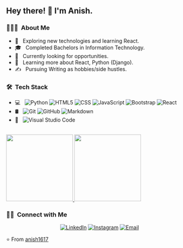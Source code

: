 

<h2> Hey there! 👋  I'm Anish.</h2>

<h3> 👨🏻‍💻 &nbsp;About Me </h3>

- 🤔 &nbsp; Exploring new technologies and learning React.
- 🎓 &nbsp; Completed Bachelors in Information Technology.
- 💼 &nbsp; Currently looking for opportunities.
- 🌱 &nbsp; Learning more about React, Python (Django).
- ✍️ &nbsp; Pursuing Writing as hobbies/side hustles.

<h3> 🛠 &nbsp;Tech Stack</h3>

- 💻 &nbsp;
  ![Python](https://img.shields.io/badge/-Python-333333?style=flat&logo=python)
  ![HTML5](https://img.shields.io/badge/-HTML5-333333?style=flat&logo=HTML5)
  ![CSS](https://img.shields.io/badge/-CSS-333333?style=flat&logo=CSS3&logoColor=1572B6)
  ![JavaScript](https://img.shields.io/badge/-JavaScript-333333?style=flat&logo=javascript)
  ![Bootstrap](https://img.shields.io/badge/-Bootstrap-333333?style=flat&logo=bootstrap&logoColor=563D7C)
  ![React](https://img.shields.io/badge/-React-333333?style=flat&logo=react)
- 🛢 &nbsp;
  ![Git](https://img.shields.io/badge/-Git-333333?style=flat&logo=git)
  ![GitHub](https://img.shields.io/badge/-GitHub-333333?style=flat&logo=github)
  ![Markdown](https://img.shields.io/badge/-Markdown-333333?style=flat&logo=markdown)
- 🔧 &nbsp;
  ![Visual Studio Code](https://img.shields.io/badge/-Visual%20Studio%20Code-333333?style=flat&logo=visual-studio-code&logoColor=007ACC)
<br/>

<a href="https://github.com/anish1617">
  <img height="180em" src="https://github-readme-stats.vercel.app/api?username=anish1617&theme=buefy&show_icons=true" />
  <img height="180em" src="https://github-readme-stats.vercel.app/api/top-langs/?username=anish1617&theme=buefy&layout=compact" />
</a>

<br/>

<h3> 🤝🏻 &nbsp;Connect with Me </h3>

<p align="center">
<a href="https://www.linkedin.com/in/anish1997/"><img alt="LinkedIn" src="https://img.shields.io/badge/LinkedIn-anish1997-blue?style=flat-square&logo=linkedin"></a>
<a href="https://www.instagram.com/an_ish1/"><img alt="Instagram" src="https://img.shields.io/badge/Instagram-an_ish1-blue?style=flat-square&logo=instagram"></a>
<a href="mailto:anishmandal1617@gmail.com"><img alt="Email" src="https://img.shields.io/badge/Email-anishmandal1617@gmail.com-blue?style=flat-square&logo=gmail"></a>
</p>

⭐️ From [anish1617](https://github.com/anish1617)
